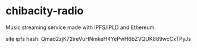 # chibacity-radio
Music streaming service made with IPFS/IPLD and Ethereum.

site ipfs hash: Qmad2zjK72ireVuHNmkeH4YePwH6bZVQUK889wcCxTPyJs
